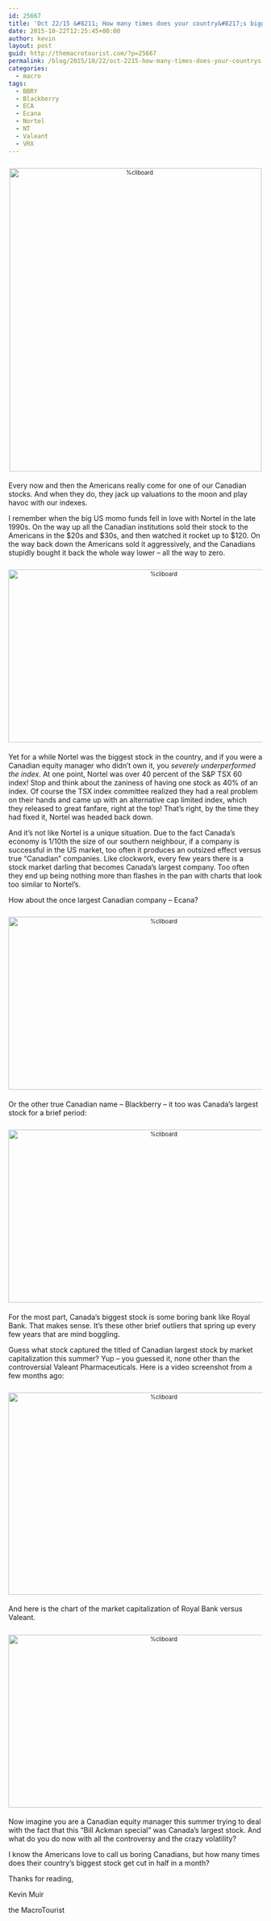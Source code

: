 ```yaml
---
id: 25667
title: 'Oct 22/15 &#8211; How many times does your country&#8217;s biggest stock get cut in half in a month?'
date: 2015-10-22T12:25:45+00:00
author: kevin
layout: post
guid: http://themacrotourist.com/?p=25667
permalink: /blog/2015/10/22/oct-2215-how-many-times-does-your-countrys-biggest-stock-get-cut-in-half-in-a-month/
categories:
  - macro
tags:
  - BBRY
  - Blackberry
  - ECA
  - Ecana
  - Nortel
  - NT
  - Valeant
  - VRX
---
```

<div style="width: image width px; font-size: 80%; text-align: center;">
  <a href="http://themacrotourist.com/pictures/TooBigOct2215.png"><img class="size-full wp-image-14271" style="padding-top: 1.0em;padding-bottom: 0.5em;" alt="%cliboard" src="http://themacrotourist.com/pictures/TooBigOct2215.png" width="500" height="600" /></a>
</div>

Every now and then the Americans really come for one of our Canadian stocks. And when they do, they jack up valuations to the moon and play havoc with our indexes. 

I remember when the big US momo funds fell in love with Nortel in the late 1990s. On the way up all the Canadian institutions sold their stock to the Americans in the $20s and $30s, and then watched it rocket up to $120. On the way back down the Americans sold it aggressively, and the Canadians stupidly bought it back the whole way lower &#8211; all the way to zero. 

<div style="width: image width px; font-size: 80%; text-align: center;">
  <a href="http://themacrotourist.com/pictures/NTOct2215.png"><img class="size-full wp-image-14271" style="padding-top: 1.0em;padding-bottom: 0.5em;" alt="%cliboard" src="http://themacrotourist.com/pictures/NTOct2215.png" width="600" height="342" /></a>
</div>

Yet for a while Nortel was the biggest stock in the country, and if you were a Canadian equity manager who didn&#8217;t own it, you _severely underperformed the index._ At one point, Nortel was over 40 percent of the S&P TSX 60 index! Stop and think about the zaniness of having one stock as 40% of an index. Of course the TSX index committee realized they had a real problem on their hands and came up with an alternative cap limited index, which they released to great fanfare, right at the top! That&#8217;s right, by the time they had fixed it, Nortel was headed back down.

And it&#8217;s not like Nortel is a unique situation. Due to the fact Canada&#8217;s economy is 1/10th the size of our southern neighbour, if a company is successful in the US market, too often it produces an outsized effect versus true &#8220;Canadian&#8221; companies. Like clockwork, every few years there is a stock market darling that becomes Canada&#8217;s largest company. Too often they end up being nothing more than flashes in the pan with charts that look too similar to Nortel&#8217;s.

How about the once largest Canadian company &#8211; Ecana?

<div style="width: image width px; font-size: 80%; text-align: center;">
  <a href="http://themacrotourist.com/pictures/ECAOct2215.png"><img class="size-full wp-image-14271" style="padding-top: 1.0em;padding-bottom: 0.5em;" alt="%cliboard" src="http://themacrotourist.com/pictures/ECAOct2215.png" width="600" height="342" /></a>
</div>

Or the other true Canadian name &#8211; Blackberry &#8211; it too was Canada&#8217;s largest stock for a brief period:

<div style="width: image width px; font-size: 80%; text-align: center;">
  <a href="http://themacrotourist.com/pictures/BBRYOct2215.png"><img class="size-full wp-image-14271" style="padding-top: 1.0em;padding-bottom: 0.5em;" alt="%cliboard" src="http://themacrotourist.com/pictures/BBRYOct2215.png" width="600" height="342" /></a>
</div>

For the most part, Canada&#8217;s biggest stock is some boring bank like Royal Bank. That makes sense. It&#8217;s these other brief outliers that spring up every few years that are mind boggling. 

Guess what stock captured the titled of Canadian largest stock by market capitalization this summer? Yup &#8211; you guessed it, none other than the controversial Valeant Pharmaceuticals. Here is a video screenshot from a few months ago:

<div style="width: image width px; font-size: 80%; text-align: center;">
  <a href="http://themacrotourist.com/pictures/CanadaOct2215.png"><img class="size-full wp-image-14271" style="padding-top: 1.0em;padding-bottom: 0.5em;" alt="%cliboard" src="http://themacrotourist.com/pictures/CanadaOct2215.png" width="600" height="400" /></a>
</div>

And here is the chart of the market capitalization of Royal Bank versus Valeant.

<div style="width: image width px; font-size: 80%; text-align: center;">
  <a href="http://themacrotourist.com/pictures/VRXRYOct2215.png"><img class="size-full wp-image-14271" style="padding-top: 1.0em;padding-bottom: 0.5em;" alt="%cliboard" src="http://themacrotourist.com/pictures/VRXRYOct2215.png" width="600" height="342" /></a>
</div>

Now imagine you are a Canadian equity manager this summer trying to deal with the fact that this &#8220;Bill Ackman special&#8221; was Canada&#8217;s largest stock. And what do you do now with all the controversy and the crazy volatility?

I know the Americans love to call us boring Canadians, but how many times does their country&#8217;s biggest stock get cut in half in a month? 

Thanks for reading,
  
Kevin Muir
  
the MacroTourist